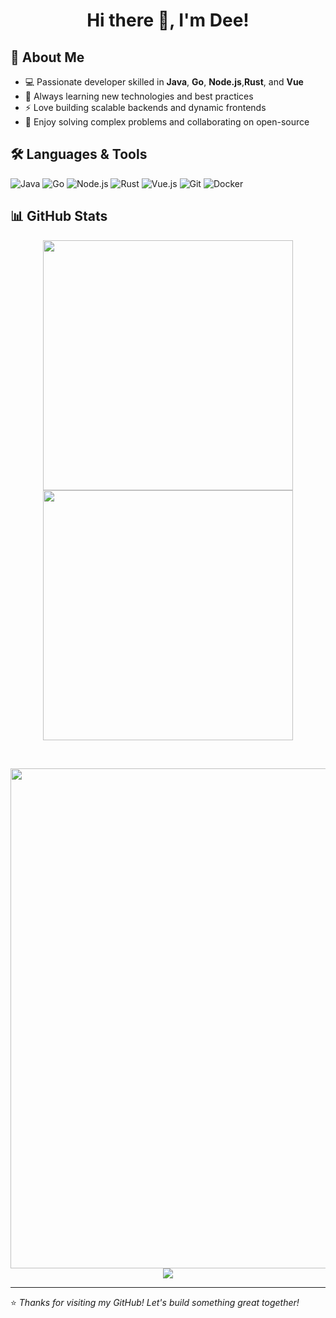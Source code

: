<h1 align="center">Hi there 👋, I'm Dee!</h1>


## 🚀 About Me

- 💻 Passionate developer skilled in **Java**, **Go**, **Node.js**,**Rust**, and **Vue**
- 🌱 Always learning new technologies and best practices
- ⚡ Love building scalable backends and dynamic frontends
- 🧩 Enjoy solving complex problems and collaborating on open-source

## 🛠️ Languages & Tools

![Java](https://img.shields.io/badge/Java-ED8B00?style=flat-square&logo=java&logoColor=white)
![Go](https://img.shields.io/badge/Go-00ADD8?style=flat-square&logo=go&logoColor=white)
![Node.js](https://img.shields.io/badge/Node.js-339933?style=flat-square&logo=node.js&logoColor=white)
![Rust](https://img.shields.io/badge/Rust-339933?style=flat-square&logo=rust&logoColor=white)
![Vue.js](https://img.shields.io/badge/Vue.js-4FC08D?style=flat-square&logo=vue.js&logoColor=white)
![Git](https://img.shields.io/badge/Git-F05032?style=flat-square&logo=git&logoColor=white)
![Docker](https://img.shields.io/badge/Docker-2496ED?style=flat-square&logo=docker&logoColor=white)

## 📊 GitHub Stats

<p align="center">
  <img align="center" width="400" src="https://github-readme-stats.vercel.app/api?username=Dee570&theme=transparent&show_icons=true&hide_border=true&show=reviews&hide_title=true&hide=contribs" />
  <img align="center" width="400" src="https://streak-stats.demolab.com?user=Dee570&theme=transparent&date_format=%5BY.%5Dn.j&hide_border=true" />
</p>
<br/>
<p align="center">
  <img width="800" src="https://github-readme-activity-graph.vercel.app/graph?username=Dee570&theme=github-compact&hide_border=true&area=true&custom_title=Contribution%20Graph" />
  <img src="https://github-readme-stats.vercel.app/api/top-langs/?username=Dee570&theme=transparent&hide_border=true&layout=donut-vertical&langs_count=6" />
</p>





---

⭐️ *Thanks for visiting my GitHub! Let's build something great together!*
